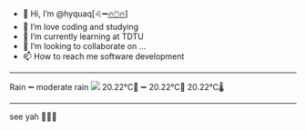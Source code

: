 - 👋 Hi, I’m @hyquaq[♌➖[🔥🖱️🔥](https://hyquaq.github.io/hyquaq/index.html)]
- 👀 I’m love coding and studying
- 🌱 I’m currently learning at TDTU
- 💞️ I’m looking to collaborate on ...
- 📫 How to reach me software development
- ---
Rain ➖ moderate rain
![](http://openweathermap.org/img/wn/10n.png)
 20.22°C🥰 ➖ 20.22°C🧊  20.22°C🌡️
- ---
see yah 👋👋👋
